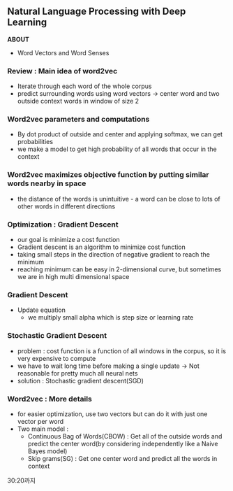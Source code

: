 ## Natural Language Processing with Deep Learning

**ABOUT**

- Word Vectors and Word Senses

### Review : Main idea of word2vec

- Iterate through each word of the whole corpus
- predict surrounding words using word vectors →  center word and two outside context words in window of size 2

### Word2vec parameters and computations

- By dot product of outside and center and applying softmax, we can get probabilities
- we make a model to get high probability of all words that occur in the context

### Word2vec maximizes objective function by putting similar words nearby in space

- the distance of the words is unintuitive - a word can be close to lots of other words in different directions

### Optimization : Gradient Descent

- our goal is minimize a cost function
- Gradient descent is an algorithm to minimize cost function
- taking small steps in the direction of negative gradient to reach the minimum
- reaching minimum can be easy in 2-dimensional curve, but sometimes we are in high multi dimensional space

### Gradient Descent

- Update equation
    - we multiply small alpha which is step size or learning rate

### Stochastic Gradient Descent

- problem : cost function is a function of all windows in the corpus, so it is very expensive to compute
- we have to wait long time before making a single update → Not reasonable for pretty much all neural nets
- solution : Stochastic gradient descent(SGD)

### Word2vec : More details

- for easier optimization, use two vectors but can do it with just one vector per word
- Two main model :
    - Continuous Bag of Words(CBOW) : Get all of the outside words and predict the center word(by considering independently like a Naive Bayes model)
    - Skip grams(SG) : Get one center word and predict all the words in context

30:20까지
